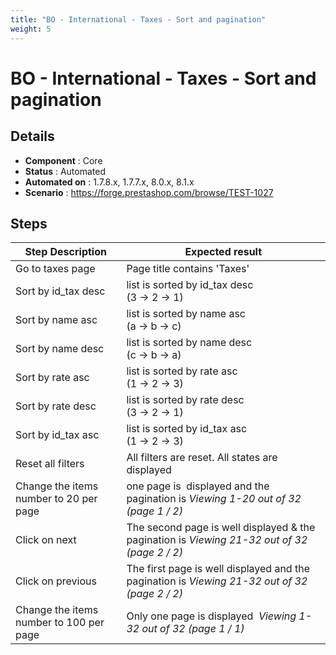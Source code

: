 ```yaml
---
title: "BO - International - Taxes - Sort and pagination"
weight: 5
---
```


# BO - International - Taxes - Sort and pagination
## Details
* **Component** : Core
* **Status** : Automated
* **Automated on** : 1.7.8.x, 1.7.7.x, 8.0.x, 8.1.x
* **Scenario** : https://forge.prestashop.com/browse/TEST-1027

## Steps
| Step Description | Expected result |
| ----- | ----- |
| Go to taxes page | Page title contains 'Taxes' |
| Sort by id_tax desc | list is sorted by id_tax desc<br>(3 -> 2 -> 1) |
| Sort by name asc | list is sorted by name asc<br>(a -> b -> c) |
| Sort by name desc | list is sorted by name desc<br>(c -> b -> a) |
| Sort by rate asc | list is sorted by rate asc<br>(1 -> 2 -> 3) |
| Sort by rate desc | list is sorted by rate desc<br>(3 -> 2 -> 1) |
| Sort by id_tax asc | list is sorted by id_tax asc<br>(1 -> 2 -> 3) |
| Reset all filters | All filters are reset. All states are displayed |
| Change the items number to 20 per page | one page is  displayed and the pagination is _Viewing 1-20 out of 32 (page 1 / 2)_ |
| Click on next | The second page is well displayed & the pagination is _Viewing 21-32 out of 32 (page 2 / 2)_ |
| Click on previous | The first page is well displayed and the pagination is _Viewing 21-32 out of 32 (page 2 / 2)_ |
| Change the items number to 100 per page | Only one page is displayed  _Viewing 1-32 out of 32 (page 1 / 1)_ |
